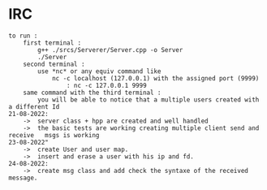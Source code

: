 # IRC

    to run :
        first terminal :
            g++ ./srcs/Serverer/Server.cpp -o Server
            ./Server
        second terminal : 
            use *nc* or any equiv command like
                nc -c localhost (127.0.0.1) with the assigned port (9999)
                    : nc -c 127.0.0.1 9999
        same command with the third terminal : 
            you will be able to notice that a multiple users created with a different Id
    21-08-2022:
        ->  server class + hpp are created and well handled 
        ->  the basic tests are working creating multiple client send and receive   msgs is working   
    23-08-2022"
        ->  create User and user map.
        ->  insert and erase a user with his ip and fd.
    24-08-2022:
        ->  create msg class and add check the syntaxe of the received message.